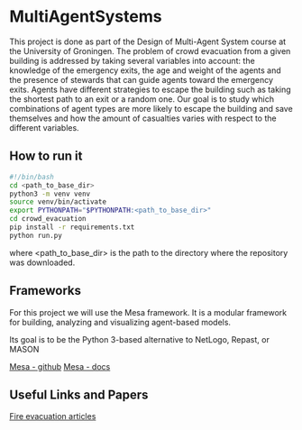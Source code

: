 # MultiAgentSystems
This project is done as part of the Design of Multi-Agent System course at the University of Groningen. The problem of crowd evacuation from a given building is addressed by taking several variables into account: the knowledge of the emergency exits, the age and weight of the agents and the presence of stewards that can guide agents toward the emergency exits. Agents have different strategies to escape the building such as taking the shortest path to an exit or a random one. Our goal is to study which combinations of agent types are more likely to escape the building and save themselves and how the amount of casualties varies with respect to the different variables.

## How to run it

```bash
#!/bin/bash
cd <path_to_base_dir>
python3 -m venv venv
source venv/bin/activate
export PYTHONPATH="$PYTHONPATH:<path_to_base_dir>"
cd crowd_evacuation
pip install -r requirements.txt
python run.py
```

where <path_to_base_dir> is the path to the directory where the repository was downloaded.

## Frameworks

For this project we will use the Mesa framework. It is a modular framework for building, analyzing and visualizing agent-based models.

Its goal is to be the Python 3-based alternative to NetLogo, Repast, or MASON

[Mesa - github](https://github.com/projectmesa/mesa)
[Mesa - docs](https://mesa.readthedocs.io/en/master/overview.html)

## Useful Links and Papers

[Fire evacuation articles](https://drive.google.com/open?id=1HMzqJxqz3AQLu_tjEEDJ6bSJO-sjNtLn)


